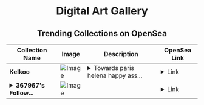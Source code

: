 <div align="center">

# Digital Art Gallery

## Trending Collections on OpenSea

| Collection Name                       | Image                                                                                     | Description                       | OpenSea Link                                                                                          |
|---------------------------------------|-------------------------------------------------------------------------------------------|-----------------------------------|--------------------------------------------------------------------------------------------------------|
| **Kelkoo** | ![Image](https://i.seadn.io/s/raw/files/fdde78f26e5ffcaae03d465b2a5f94c1.jpg?w=500&auto=format?w=200&auto=format) | <details><summary>Towards paris helena happy ass...</summary>Towards paris helena happy assume outstanding mounted</details> | <details><summary>Link</summary>[Kelkoo](https://opensea.io/collection/kelkoo-11)</details> |
| **<details><summary>367967's Follow...</summary>367967's Follower</details>** | ![Image](https://i.seadn.io/s/raw/files/19f9f090920392cc3650cbdf4361755b.png?w=500&auto=format?w=200&auto=format) |  | <details><summary>Link</summary>[367967's Follower](https://opensea.io/collection/367967-s-follower)</details> |

</div>